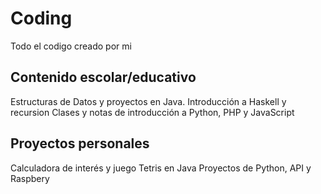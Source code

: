 # Coding
Todo el codigo creado por mi 
## Contenido escolar/educativo
Estructuras de Datos y proyectos en Java.
Introducción a Haskell y recursion
Clases y notas de introducción a Python, PHP y JavaScript
## Proyectos personales
Calculadora de interés y juego Tetris en Java
Proyectos de Python, API y Raspbery
